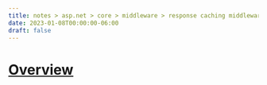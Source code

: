 ```yaml
---
title: notes > asp.net > core > middleware > response caching middleware
date: 2023-01-08T00:00:00-06:00
draft: false
---
```


# [Overview](https://learn.microsoft.com/en-us/aspnet/core/performance/caching/middleware?view=aspnetcore-7.0)
